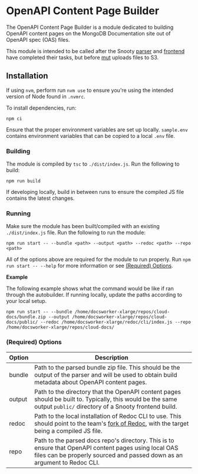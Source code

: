 # OpenAPI Content Page Builder

The OpenAPI Content Page Builder is a module dedicated to building OpenAPI content
pages on the MongoDB Documentation site out of OpenAPI spec (OAS) files.

This module is intended to be called after the Snooty [parser](https://github.com/mongodb/snooty-parser) and [frontend](https://github.com/mongodb/snooty) have completed their
tasks, but before [mut](https://github.com/mongodb/mut) uploads files to S3.

## Installation

If using `nvm`, perform run `nvm use` to ensure you're using the intended version
of Node found in `.nvmrc`.

To install dependencies, run:

```
npm ci
```

Ensure that the proper environment variables are set up locally. `sample.env`
contains environment variables that can be copied to a local `.env` file.

### Building

The module is compiled by `tsc` to `./dist/index.js`. Run the following to build:

```
npm run build
```

If developing locally, build in between runs to ensure the compiled JS file contains
the latest changes.

### Running

Make sure the module has been built/compiled with an existing `./dist/index.js` file.
Run the following to run the module:

```
npm run start -- --bundle <path> --output <path> --redoc <path> --repo <path>
```

All of the options above are required for the module to run properly. Run
`npm run start -- --help` for more information or see [(Required) Options](#required-options).

**Example**

The following example shows what the command would be like if ran through the
autobuilder. If running locally, update the paths according to your local setup.

```
npm run start -- --bundle /home/docsworker-xlarge/repos/cloud-docs/bundle.zip --output /home/docsworker-xlarge/repos/cloud-docs/public/ --redoc /home/docsworker-xlarge/redoc/cli/index.js --repo /home/docsworker-xlarge/repos/cloud-docs/
```

### (Required) Options

| Option | Description                                                                                                                                                                            |
| ------ | -------------------------------------------------------------------------------------------------------------------------------------------------------------------------------------- |
| bundle | Path to the parsed bundle zip file. This should be the output of the parser and will be used to obtain build metadata about OpenAPI content pages.                                     |
| output | Path to the directory that the OpenAPI content pages should be built to. Typically, this would be the same output `public/` directory of a Snooty frontend build.                      |
| redoc  | Path to the local installation of Redoc CLI to use. This should point to the team's [fork of Redoc](https://github.com/mongodb-forks/redoc), with the target being a compiled JS file. |
| repo   | Path to the parsed docs repo's directory. This is to ensure that OpenAPI content pages using local OAS files can be properly sourced and passed down as an argument to Redoc CLI.      |
